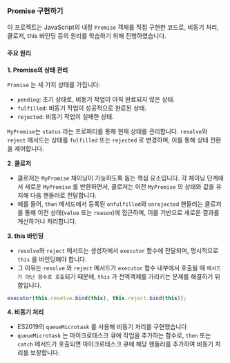 ### Promise 구현하기

이 프로젝트는 JavaScript의 내장 `Promise` 객체를 직접 구현한 코드로, 비동기 처리, 클로저, this 바인딩 등의 원리를 학습하기 위해 진행하였습니다.

#### 주요 원리

**1. Promise의 상태 관리**

`Promise` 는 세 가지 상태를 가집니다:

- `pending`: 초기 상태로, 비동기 작업이 아직 완료되지 않은 상태.
- `fulfilled`: 비동기 작업이 성공적으로 완료된 상태.
- `rejected`: 비동기 작업이 실패한 상태.

`MyPromise`는 `status` 라는 프로퍼티를 통해 현재 상태를 관리합니다. `resolve`와 `reject` 메서드는 상태를 `fulfilled` 또는 `rejected` 로 변경하며, 이를 통해 상태 전환을 제어합니다.

**2. 클로저**

- 클로저는 `MyPromise` 체이닝이 가능하도록 돕는 핵심 요소입니다. 각 체이닝 단계에서 새로운 `MyPromise` 를 반환하면서, 클로저는 이전 `MyPromise` 의 상태와 값을 유지해 다음 핸들러로 전달합니다.
- 예를 들어, `then` 메서드에서 등록된 `onfulfilled`와 `onrejected` 핸들러는 클로저를 통해 이전 상태(`value` 또는 `reason`)에 접근하며, 이를 기반으로 새로운 결과를 계산하거나 처리합니다.

**3. this 바인딩**

- `resolve`와 `reject` 메서드는 생성자에서 `executor` 함수에 전달되며, 명시적으로 `this` 를 바인딩해야 합니다.
- 그 이유는 `resolve` 와 `reject` 메서드가 `executor` 함수 내부에서 호출될 때 `메서드가 아닌 함수로 호출`되기 때문에, `this` 가 전역객체를 가리키는 문제를 해결하기 위함입니다.

```typescript
executor(this.resolve.bind(this), this.reject.bind(this));
```

**4. 비동기 처리**

- ES2019의 `queueMicrotask` 를 사용해 비동기 처리를 구현했습니다
- `queueMicrotask` 는 마이크로태스크 큐에 작업을 추가하는 함수로, `then` 또는 `catch` 메서드가 호출되면 마이크로태스크 큐에 해당 핸들러를 추가하여 비동기 처리를 보장합니다.
